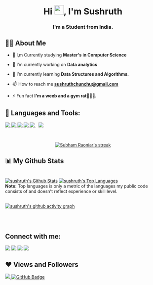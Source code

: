 

<h1 align="center">Hi <img src="https://raw.githubusercontent.com/MartinHeinz/MartinHeinz/master/wave.gif" width="30px">, I'm Sushruth</h1>
<h3 align="center">I'm a Student from India.</h3>


## 🙋‍♂️ About Me

- 📖 I,m Currently studying **Master's in Computer Science**

- 🔭 I’m currently working on **Data analytics**

- 🌱 I’m currently learning **Data Structures and Algorithms.**

- 📫 How to reach me **sushruthchunchu@gmail.com**

- ⚡ Fun fact **I'm a weeb and a gym rat🏋🏻‍♀️.**

## 🚀 Languages and Tools:

<p align="left"> 
    <a href="https://www.python.org" target="_blank"> <img src="https://img.icons8.com/color/48/000000/python.png"/> </a> 
    <a href="https://www.java.com" target="_blank"> <img src="https://img.icons8.com/color/48/000000/java-coffee-cup-logo.png"/> </a>
    <a href="https://www.w3.org/html/" target="_blank"> <img src="https://img.icons8.com/color/48/000000/html-5.png"/> </a> 
    <a href="https://www.w3schools.com/css/" target="_blank"> <img src="https://img.icons8.com/color/48/000000/css3.png"/> </a> 
    <a style="padding-right:8px;" href="https://www.mysql.com/" target="_blank"> <img src="https://img.icons8.com/fluent/50/000000/mysql-logo.png"/> </a>
    <a href="https://github.com/" target = "_blank"> <img src="https://github.com/user-attachments/assets/49e6531e-8987-4bf8-80b9-122add077779"/> </a>
</p>

<!-- [![React Badge](https://img.shields.io/badge/-React-61DBFB?style=for-the-badge&labelColor=black&logo=react&logoColor=61DBFB)](#)  [![Javascript Badge](https://img.shields.io/badge/-Javascript-F0DB4F?style=for-the-badge&labelColor=black&logo=javascript&logoColor=F0DB4F)](#) [![Typescript Badge](https://img.shields.io/badge/-Typescript-007acc?style=for-the-badge&labelColor=black&logo=typescript&logoColor=007acc)](#) [![Nodejs Badge](https://img.shields.io/badge/-Nodejs-3C873A?style=for-the-badge&labelColor=black&logo=node.js&logoColor=3C873A)](#) [![GraphQL Badge](https://img.shields.io/badge/-GraphQl-e535ab?style=for-the-badge&labelColor=black&logo=node.js&logoColor=e535ab)](#) -->
<br/>

<p align="center">
    <a href="https://github.com/sushruth2580/github-readme-streak-stats">
        <img title="🔥 Get streak stats for your profile at git.io/streak-stats" alt="Subham Raoniar's streak" src="https://github-readme-streak-stats.herokuapp.com/?user=sushruth2580&theme=black-ice&hide_border=true&stroke=0000&background=060A0CD0"/>
    </a>
</p>

## 📊 My Github Stats

  <br/>
    <a href="https://github.com/sushruth2580/github-readme-stats"><img alt="sushruth's Github Stats" src="https://github-readme-stats.vercel.app/api?username=sushruth2580&show_icons=true&count_private=true&theme=react&hide_border=true&bg_color=0D1117" /></a>
  <a href="https://github.com/sushruth2580/github-readme-stats"><img alt="sushruth's Top Languages" src="https://github-readme-stats.vercel.app/api/top-langs/?username=sushruth2580&langs_count=8&count_private=true&layout=compact&theme=react&hide_border=true&bg_color=0D1117" /></a>
  <br/>
  <b>Note:</b> Top languages is only a metric of the languages my public code consists of and doesn't reflect experience or skill level.


<br/>
<br/>

<a href="https://github.com/sushruth2580/github-readme-activity-graph"><img alt="sushruth's github activity graph" src="https://activity-graph.herokuapp.com/graph?username=sushruth2580&theme=xcode"></a>


<br/>
<br/>

## Connect with me:
<p align="left">

<a href = "https://www.linkedin.com/in/sushruthchunchu/"><img src="https://img.icons8.com/fluent/50/000000/linkedin.png"/></a>
<a href = "https://www.facebook.com/sushruth.chunchu"><img src="https://img.icons8.com/fluent/50/000000/facebook.png"/></a>
<a href = "https://www.instagram.com/sushruth_chunchu/"><img src="https://img.icons8.com/fluent/50/000000/instagram-new--v3.png"/></a>
<a href = "https://stackoverflow.com/users/12518273/sushruth"><img src="https://img.icons8.com/fluent/48/000000/stackoverflow.png"></a>

</p>

## ❤ Views and Followers
<a href="https://github.com/Meghna-DAS/github-profile-views-counter">
    <img src="https://komarev.com/ghpvc/?username=sushruth2580">
</a>
<a href="https://github.com/sushruth2580?tab=followers"><img src="https://img.shields.io/github/followers/sushruth2580?label=Followers&style=social" alt="GitHub Badge"></a>
